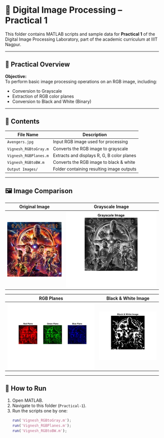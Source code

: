 # 🧪 Digital Image Processing – Practical 1

This folder contains MATLAB scripts and sample data for **Practical 1** of the Digital Image Processing Laboratory, part of the academic curriculum at IIIT Nagpur.

---

## 📌 Practical Overview

**Objective:**  
To perform basic image processing operations on an RGB image, including:

- Conversion to Grayscale
- Extraction of RGB color planes
- Conversion to Black and White (Binary)

---

## 📂 Contents

| File Name               | Description                               |
|-------------------------|-------------------------------------------|
| `Avengers.jpg`          | Input RGB image used for processing       |
| `Vignesh_RGBtoGray.m`   | Converts the RGB image to grayscale       |
| `Vignesh_RGBPlanes.m`   | Extracts and displays R, G, B color planes|
| `Vignesh_RGBtoBW.m`     | Converts the RGB image to black & white   |
| `Output Images/`        | Folder containing resulting image outputs |


---

## 🖼 Image Comparison

| Original Image           | Grayscale Image           |
|--------------------------|---------------------------|
| ![Original](./Avengers.jpg) | ![Grayscale](./Output%20Images/GrayScale_Image.jpg) |

| RGB Planes               | Black & White Image       |
|--------------------------|---------------------------|
| ![RGB Planes](./Output%20Images/RGBPlanes_Image.jpg) | ![B&W](./Output%20Images/Black%26White_Image.jpg) |



---

## 🚀 How to Run

1. Open MATLAB.
2. Navigate to this folder (`Practical-1`).
3. Run the scripts one by one:
   ```matlab
   run('Vignesh_RGBtoGray.m');
   run('Vignesh_RGBPlanes.m');
   run('Vignesh_RGBtoBW.m');
